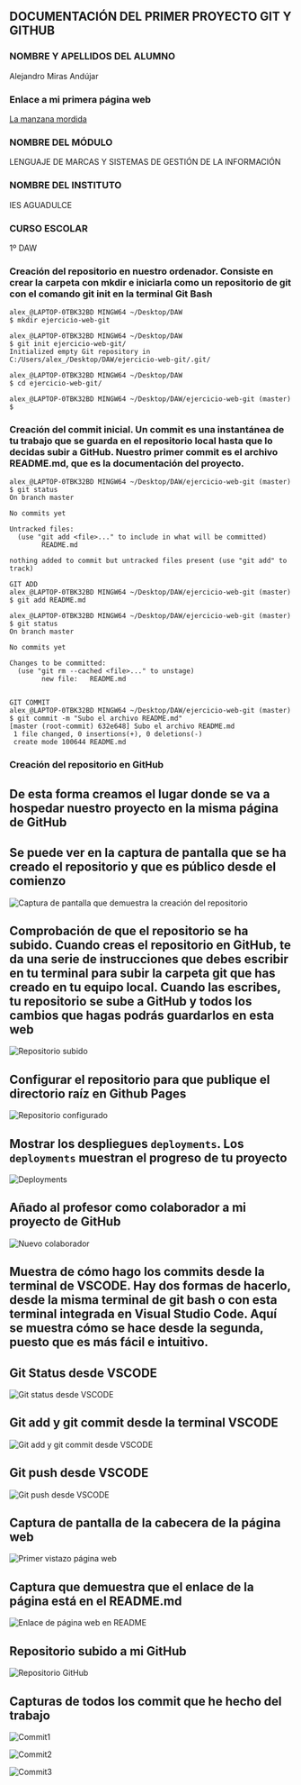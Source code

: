 ## DOCUMENTACIÓN DEL PRIMER PROYECTO GIT Y GITHUB

### NOMBRE Y APELLIDOS DEL ALUMNO
Alejandro Miras Andújar

### Enlace a mi primera página web
[La manzana mordida](https://lexio19.github.io/ejercicio-web-git/)

### NOMBRE DEL MÓDULO
LENGUAJE DE MARCAS Y SISTEMAS DE GESTIÓN DE LA INFORMACIÓN

### NOMBRE DEL INSTITUTO
IES AGUADULCE

### CURSO ESCOLAR
1º DAW

### Creación del repositorio en nuestro ordenador. Consiste en crear la carpeta con mkdir e iniciarla como un repositorio de git con el comando git init en la terminal Git Bash

~~~
alex_@LAPTOP-0TBK32BD MINGW64 ~/Desktop/DAW
$ mkdir ejercicio-web-git

alex_@LAPTOP-0TBK32BD MINGW64 ~/Desktop/DAW
$ git init ejercicio-web-git/
Initialized empty Git repository in C:/Users/alex_/Desktop/DAW/ejercicio-web-git/.git/

alex_@LAPTOP-0TBK32BD MINGW64 ~/Desktop/DAW
$ cd ejercicio-web-git/

alex_@LAPTOP-0TBK32BD MINGW64 ~/Desktop/DAW/ejercicio-web-git (master)
$

~~~

### Creación del commit inicial. Un commit es una instantánea de tu trabajo que se guarda en el repositorio local hasta que lo decidas subir a GitHub. Nuestro primer commit es el archivo README.md, que es la documentación del proyecto.
~~~
alex_@LAPTOP-0TBK32BD MINGW64 ~/Desktop/DAW/ejercicio-web-git (master)
$ git status
On branch master

No commits yet

Untracked files:
  (use "git add <file>..." to include in what will be committed)
        README.md

nothing added to commit but untracked files present (use "git add" to track)

GIT ADD
alex_@LAPTOP-0TBK32BD MINGW64 ~/Desktop/DAW/ejercicio-web-git (master)
$ git add README.md

alex_@LAPTOP-0TBK32BD MINGW64 ~/Desktop/DAW/ejercicio-web-git (master)
$ git status
On branch master

No commits yet

Changes to be committed:
  (use "git rm --cached <file>..." to unstage)
        new file:   README.md


GIT COMMIT
alex_@LAPTOP-0TBK32BD MINGW64 ~/Desktop/DAW/ejercicio-web-git (master)
$ git commit -m "Subo el archivo README.md"
[master (root-commit) 632e648] Subo el archivo README.md
 1 file changed, 0 insertions(+), 0 deletions(-)
 create mode 100644 README.md

~~~

### Creación del repositorio en GitHub
## De esta forma creamos el lugar donde se va a hospedar nuestro proyecto en la misma página de GitHub

## Se puede ver en la captura de pantalla que se ha creado el repositorio y que es público desde el comienzo


![Captura de pantalla que demuestra la creación del repositorio](capturas-pantalla-primer-proyecto-GitHub/creación%20repositorio%20ejercicio%20web%20git.png)

## Comprobación de que el repositorio se ha subido. Cuando creas el repositorio en GitHub, te da una serie de instrucciones que debes escribir en tu terminal para subir la carpeta git que has creado en tu equipo local. Cuando las escribes, tu repositorio se sube a GitHub y todos los cambios que hagas podrás guardarlos en esta web

![Repositorio subido](capturas-pantalla-primer-proyecto-GitHub/comprobacion%20subido%20github.png)


## Configurar el repositorio para que publique el directorio raíz en Github Pages

![Repositorio configurado](capturas-pantalla-primer-proyecto-GitHub/repositorio%20configurado%20para%20que%20publique%20la%20carpeta%20master.png)


## Mostrar los despliegues `deployments`. Los `deployments` muestran el progreso de tu proyecto
![Deployments](capturas-pantalla-primer-proyecto-GitHub/deployments-github.png)


## Añado al profesor como colaborador a mi proyecto de GitHub

![Nuevo colaborador](capturas-pantalla-primer-proyecto-GitHub/Añado%20al%20profesor%20como%20colaborador.png)

## Muestra de cómo hago los commits desde la terminal de VSCODE. Hay dos formas de hacerlo, desde la misma terminal de git bash o con esta terminal integrada en Visual Studio Code. Aquí se muestra cómo se hace desde la segunda, puesto que es más fácil e intuitivo.

## Git Status desde VSCODE

![Git status desde VSCODE](capturas-pantalla-primer-proyecto-GitHub/git-status-desde-vscode.png)


## Git add y git commit desde la terminal VSCODE

![Git add y git commit desde VSCODE](capturas-pantalla-primer-proyecto-GitHub/git-add-y-gitt-commit-vscode.png)

## Git push desde VSCODE
![Git push desde VSCODE](capturas-pantalla-primer-proyecto-GitHub/git-push-desde-VSCODE.png)

## Captura de pantalla de la cabecera de la página web

![Primer vistazo página web](capturas-pantalla-primer-proyecto-GitHub/mostramos-pagina-web.png)


## Captura que demuestra que el enlace de la página está en el README.md

![Enlace de página web en README](capturas-pantalla-primer-proyecto-GitHub/pagina-web-readme.png)

## Repositorio subido a mi GitHub

![Repositorio GitHub](capturas-pantalla-primer-proyecto-GitHub/repositorio-subido-github.png)

## Capturas de todos los commit que he hecho del trabajo

![Commit1](capturas-pantalla-primer-proyecto-GitHub/commit-1.png)

![Commit2](capturas-pantalla-primer-proyecto-GitHub/commit-2.png)

![Commit3](capturas-pantalla-primer-proyecto-GitHub/commit-3.png)





